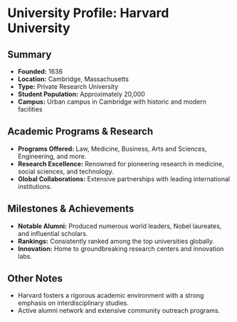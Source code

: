# University Profile: Harvard University

## Summary
- **Founded:** 1636
- **Location:** Cambridge, Massachusetts
- **Type:** Private Research University
- **Student Population:** Approximately 20,000
- **Campus:** Urban campus in Cambridge with historic and modern facilities

## Academic Programs & Research
- **Programs Offered:** Law, Medicine, Business, Arts and Sciences, Engineering, and more.
- **Research Excellence:** Renowned for pioneering research in medicine, social sciences, and technology.
- **Global Collaborations:** Extensive partnerships with leading international institutions.

## Milestones & Achievements
- **Notable Alumni:** Produced numerous world leaders, Nobel laureates, and influential scholars.
- **Rankings:** Consistently ranked among the top universities globally.
- **Innovation:** Home to groundbreaking research centers and innovation labs.

## Other Notes
- Harvard fosters a rigorous academic environment with a strong emphasis on interdisciplinary studies.
- Active alumni network and extensive community outreach programs.
